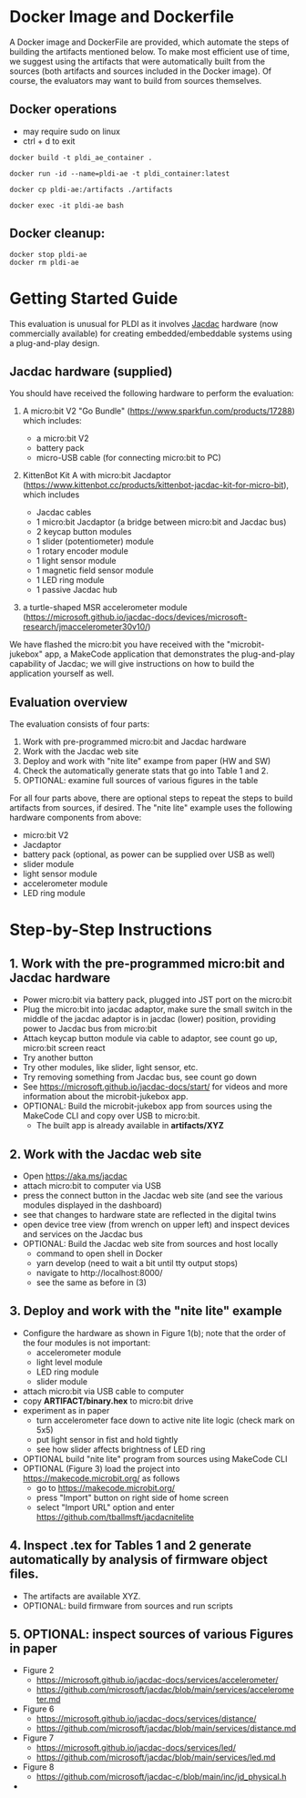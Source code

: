# Docker Image and Dockerfile

A Docker image and DockerFile are provided, which automate the steps of building the artifacts mentioned below. To make most efficient use of time, we suggest using the artifacts that were automatically built from the sources (both artifacts and sources included in the Docker image). Of course, the evaluators may want to build from sources themselves.

## Docker operations 

- may require sudo on linux
- ctrl + d to exit

```
docker build -t pldi_ae_container .

docker run -id --name=pldi-ae -t pldi_container:latest

docker cp pldi-ae:/artifacts ./artifacts

docker exec -it pldi-ae bash
```

## Docker cleanup:

```
docker stop pldi-ae
docker rm pldi-ae
```

# Getting Started Guide

This evaluation is unusual for PLDI as it involves [Jacdac](https://aka.ms/jacdac) hardware (now commercially available) for creating embedded/embeddable systems using a plug-and-play design.

## Jacdac hardware (supplied)

You should have received the following hardware to perform the evaluation:

   1. A micro:bit V2 "Go Bundle" (https://www.sparkfun.com/products/17288) which includes:
      - a micro:bit V2
      - battery pack
      - micro-USB cable (for connecting micro:bit to PC)
      
   2. KittenBot Kit A with micro:bit Jacdaptor (https://www.kittenbot.cc/products/kittenbot-jacdac-kit-for-micro-bit), which includes
      - Jacdac cables
      - 1 micro:bit Jacdaptor (a bridge between micro:bit and Jacdac bus)
      - 2 keycap button modules
      - 1 slider (potentiometer) module
      - 1 rotary encoder module
      - 1 light sensor module
      - 1 magnetic field sensor module
      - 1 LED ring module
      - 1 passive Jacdac hub

   3. a turtle-shaped MSR accelerometer module (https://microsoft.github.io/jacdac-docs/devices/microsoft-research/jmaccelerometer30v10/)

We have flashed the micro:bit you have received with the "microbit-jukebox" app, a MakeCode application that demonstrates the plug-and-play capability of Jacdac; we will give instructions on how to build the application yourself as well.

## Evaluation overview

The evaluation consists of four parts:
   1. Work with pre-programmed micro:bit and Jacdac hardware
   2. Work with the Jacdac web site
   3. Deploy and work with "nite lite" exampe from paper (HW and SW)
   4. Check the automatically generate stats that go into Table 1 and 2.
   5. OPTIONAL: examine full sources of various figures in the table

For all four parts above, there are optional steps to repeat the steps to build artifacts from sources, if desired. The "nite lite" example uses the following hardware components from above:
 - micro:bit V2
 - Jacdaptor
 - battery pack (optional, as power can be supplied over USB as well)
 - slider module
 - light sensor module
 - accelerometer module
 - LED ring module

# Step-by-Step Instructions

## 1. Work with the pre-programmed micro:bit and Jacdac hardware
   - Power micro:bit via battery pack, plugged into JST port on the micro:bit
   - Plug the micro:bit into jacdac adaptor, make sure the small switch in the middle of the jacdac adaptor is in jacdac (lower) position, providing power to Jacdac bus from micro:bit
   - Attach keycap button module via cable to adaptor, see count go up, micro:bit screen react
   - Try another button 
   - Try other modules, like slider, light sensor, etc.
   - Try removing something from Jacdac bus, see count go down
   - See https://microsoft.github.io/jacdac-docs/start/ for videos and more information about the microbit-jukebox app.
   - OPTIONAL: Build the microbit-jukebox app from sources using the MakeCode CLI and copy over USB to micro:bit. 
      - The built app is already available in **artifacts/XYZ**

## 2. Work with the Jacdac web site
   - Open https://aka.ms/jacdac
   - attach micro:bit to computer via USB
   - press the connect button in the Jacdac web site (and see the various modules displayed in the dashboard)
   - see that changes to hardware state are reflected in the digital twins
   - open device tree view (from wrench on upper left) and inspect devices and services on the Jacdac bus
   -  OPTIONAL: Build the Jacdac web site from sources and host locally
       - command to open shell in Docker
       - yarn develop (need to wait a bit until tty output stops)
       - navigate to http://localhost:8000/
       - see the same as before in (3)
    
## 3. Deploy and work with the "nite lite" example
   - Configure the hardware as shown in Figure 1(b); note that the order of the four modules is not important:
     - accelerometer module
     - light level module
     - LED ring module
     - slider module
   - attach micro:bit via USB cable to computer
   - copy **ARTIFACT/binary.hex** to micro:bit drive
   - experiment as in paper
      - turn accelerometer face down to active nite lite logic (check mark on 5x5)
      - put light sensor in fist and hold tightly
      - see how slider affects brightness of LED ring
   - OPTIONAL build "nite lite" program from sources using MakeCode CLI
   - OPTIONAL (Figure 3) load the project into https://makecode.microbit.org/ as follows
      - go to https://makecode.microbit.org/
      - press "Import" button on right side of home screen
      - select "Import URL" option and enter https://github.com/tballmsft/jacdacnitelite

## 4. Inspect .tex for Tables 1 and 2 generate automatically by analysis of firmware object files.
   - The artifacts are available XYZ.
   - OPTIONAL: build firmware from sources and run scripts


## 5. OPTIONAL: inspect sources of various Figures in paper
   - Figure 2
      - https://microsoft.github.io/jacdac-docs/services/accelerometer/
      - https://github.com/microsoft/jacdac/blob/main/services/accelerometer.md
   - Figure 6
      - https://microsoft.github.io/jacdac-docs/services/distance/
      - https://github.com/microsoft/jacdac/blob/main/services/distance.md
   - Figure 7
      - https://microsoft.github.io/jacdac-docs/services/led/
      - https://github.com/microsoft/jacdac/blob/main/services/led.md
   - Figure 8
      - https://github.com/microsoft/jacdac-c/blob/main/inc/jd_physical.h
   - 